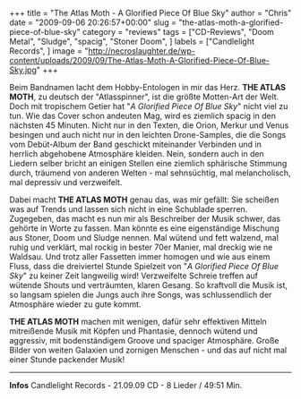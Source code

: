 +++
title = "The Atlas Moth - A Glorified Piece Of Blue Sky"
author = "Chris"
date = "2009-09-06 20:26:57+00:00"
slug = "the-atlas-moth-a-glorified-piece-of-blue-sky"
category = "reviews"
tags = ["CD-Reviews", "Doom Metal", "Sludge", "spacig", "Stoner Doom", ]
labels = ["Candlelight Records", ]
image = "http://necroslaughter.de/wp-content/uploads/2009/09/The-Atlas-Moth-A-Glorified-Piece-Of-Blue-Sky.jpg"
+++

Beim Bandnamen lacht dem Hobby-Entologen in mir das Herz. **THE ATLAS MOTH**, zu deutsch der "Atlasspinner", ist die größte Motten-Art der Welt. Doch mit tropischem Getier hat "_A Glorified Piece Of Blue Sky_" nicht viel zu tun. Wie das Cover schon andeuten Mag, wird es ziemlich spacig in den nächsten 45 Minuten. Nicht nur in den Texten, die Orion, Merkur und Venus besingen und auch nicht nur in den leichten Drone-Samples, die die Songs vom Debüt-Album der Band geschickt miteinander Verbinden und in herrlich abgehobene Atmosphäre kleiden. Nein, sondern auch in den Liedern selber bricht an einigen Stellen eine ziemlich sphärische Stimmung durch, träumend von anderen Welten - mal sehnsüchtig, mal melancholisch, mal depressiv und verzweifelt.

Dabei macht **THE ATLAS MOTH** genau das, was mir gefällt: Sie scheißen was auf Trends und lassen sich nicht in eine Schublade sperren. Zugegeben, das macht es nun mir als Beschreiber der Musik schwer, das gehörte in Worte zu fassen. Man könnte es eine eigenständige Mischung aus Stoner, Doom und Sludge nennen. Mal wütend und fett walzend, mal ruhig und verklärt, mal rockig in bester 70er Manier, mal dreckig wie ne Waldsau. Und trotz aller Fassetten immer homogen und wie aus einem Fluss, dass die dreiviertel Stunde Spielzeit von "_A Glorified Piece Of Blue Sky_" zu keiner Zeit langweilig wird! Verzweifelte Schreie treffen auf wütende Shouts und verträumten, klaren Gesang. So kraftvoll die Musik ist, so langsam spielen die Jungs auch ihre Songs, was schlussendlich der Atmosphäre wieder zu gute kommt.

**THE ATLAS MOTH** machen mit wenigen, dafür sehr effektiven Mitteln mitreißende Musik mit Köpfen und Phantasie, dennoch wütend und aggressiv, mit bodenständigem Groove und spaciger Atmosphäre. Große Bilder von weiten Galaxien und zornigen Menschen - und das auf nicht mal einer Stunde packender Musik!





---
**Infos**
Candlelight Records - 21.09.09
CD - 8 Lieder / 49:51 Min.
